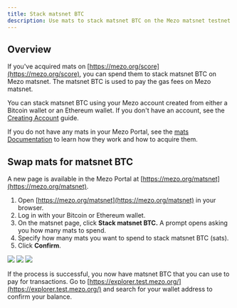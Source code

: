 ```yaml
---
title: Stack matsnet BTC
description: Use mats to stack matsnet BTC on the Mezo matsnet testnet.
---
```


## Overview

If you've acquired mats on [https://mezo.org/score](https://mezo.org/score), you can spend them to stack matsnet BTC on Mezo matsnet. The matsnet BTC is used to pay the gas fees on Mezo matsnet.

You can stack matsnet BTC using your Mezo account created from either a Bitcoin wallet or an Ethereum wallet. If you don't have an account, see the [Creating Account](/docs/users/getting-started/mezo-portal/creating-an-account) guide.

If you do not have any mats in your Mezo Portal, see the [mats Documentation](/docs/users/concepts/mats) to learn how they work and how to acquire them.

## Swap mats for matsnet BTC

A new page is available in the Mezo Portal at [https://mezo.org/matsnet](https://mezo.org/matsnet).

1. Open [https://mezo.org/matsnet](https://mezo.org/matsnet) in your browser.
2. Log in with your Bitcoin or Ethereum wallet.
3. On the matsnet page, click **Stack matsnet BTC.** A prompt opens asking you how many mats to spend.
4. Specify how many mats you want to spend to stack matsnet BTC (sats).
5. Click **Confirm**.

![](/docs/gitbook/Screenshot%20from%202024-11-19%2002-34-25.png)
![](/docs/gitbook/Screenshot%20from%202024-11-19%2002-34-49.png)
![](/docs/gitbook/Screenshot%20from%202024-11-19%2002-35-10.png)

If the process is successful, you now have matsnet BTC that you can use to pay for transactions. Go to [https://explorer.test.mezo.org/](https://explorer.test.mezo.org/) and search for your wallet address to confirm your balance.
